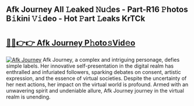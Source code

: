 ## Afk Journey All 𝙻eaked 𝙽u𝚍es - Part-R16 𝙿hotos B𝚒kini 𝚅𝚒deo - Hot 𝙿art 𝙻eaks KrTCk

# <h2><a href="http://ld1ceq.urlbe.top/?page=Afk+Journey">🔗🔗👉👉 Afk Journey P𝚑oto𝚜Vid𝚎o</a></h2>

[![Afk Journey](https://i.imgur.com/eBuTRDB.gif)](http://ld1ceq.urlbe.top/?page=Afk+Journey)
Afk Journey, a complex and intriguing personage, defies simple labels. Her innovative self-presentation in the digital realm has enthralled and infuriated followers, sparking debates on consent, artistic expression, and the essence of virtual societies. Despite the uncertainty of her next actions, her impact on the virtual world is profound. Armed with an unwavering spirit and undeniable allure, Afk Journey journey in the virtual realm is unending.
